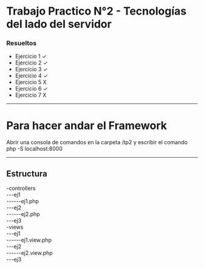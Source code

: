 <h1>Trabajo Practico N°2 - Tecnologías del lado del servidor</h1>
<h3>Resueltos</h3>
<ul>
    <li>Ejercicio 1 ✓ </li>
    <li>Ejercicio 2 ✓ </li>
    <li>Ejercicio 3 ✓ </li>
    <li>Ejercicio 4 ✓ </li>
    <li>Ejercicio 5 X </li>
    <li>Ejercicio 6 ✓ </li>
    <li>Ejercicio 7 X </li>
</ul>
<hr>
<h1>Para hacer andar el Framework</h1>   
<p>Abrir una consola de comandos en la carpeta /tp2 y escribir el comando php -S localhost:8000</p>
<hr>
<h2>Estructura</h2>
<p>-controllers<br>
---ej1<br>
------ej1.php<br>
---ej2<br>
------ej2.php<br>
---ej3 <br>
-views<br>
---ej1<br>
------ej1.view.php<br>
---ej2<br>
------ej2.view.php<br>
---ej3<br>
</p>
